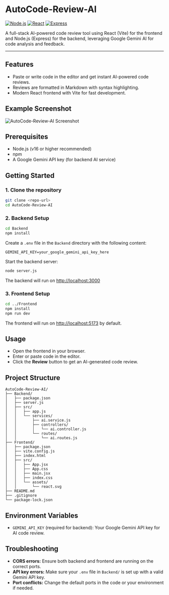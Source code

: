 # AutoCode-Review-AI

[![Node.js](https://img.shields.io/badge/Node.js-16%2B-brightgreen)](https://nodejs.org/)
[![React](https://img.shields.io/badge/Frontend-React%20%2B%20Vite-blue)](https://react.dev/)
[![Express](https://img.shields.io/badge/Backend-Express%20JS-green)](https://expressjs.com/)

A full-stack AI-powered code review tool using React (Vite) for the frontend and Node.js (Express) for the backend, leveraging Google Gemini AI for code analysis and feedback.

---

## Features
- Paste or write code in the editor and get instant AI-powered code reviews.
- Reviews are formatted in Markdown with syntax highlighting.
- Modern React frontend with Vite for fast development.

## Example Screenshot
![AutoCode-Review-AI Screenshot](https://via.placeholder.com/900x400?text=AutoCode-Review-AI+Demo+Screenshot)

## Prerequisites
- Node.js (v16 or higher recommended)
- npm
- A Google Gemini API key (for backend AI service)

## Getting Started

### 1. Clone the repository
```bash
git clone <repo-url>
cd AutoCode-Review-AI
```

### 2. Backend Setup
```bash
cd Backend
npm install
```

Create a `.env` file in the `Backend` directory with the following content:
```
GEMINI_API_KEY=your_google_gemini_api_key_here
```

Start the backend server:
```bash
node server.js
```
The backend will run on [http://localhost:3000](http://localhost:3000)

### 3. Frontend Setup
```bash
cd ../Frontend
npm install
npm run dev
```
The frontend will run on [http://localhost:5173](http://localhost:5173) by default.

## Usage
- Open the frontend in your browser.
- Enter or paste code in the editor.
- Click the **Review** button to get an AI-generated code review.

## Project Structure
```text
AutoCode-Review-AI/
├── Backend/
│   ├── package.json
│   ├── server.js
│   ├── src/
│   │   ├── app.js
│   │   └── services/
│   │       ├── ai.service.js
│   │       ├── controllers/
│   │       │   └── ai.controller.js
│   │       └── routes/
│   │           └── ai.routes.js
├── Frontend/
│   ├── package.json
│   ├── vite.config.js
│   ├── index.html
│   ├── src/
│   │   ├── App.jsx
│   │   ├── App.css
│   │   ├── main.jsx
│   │   ├── index.css
│   │   └── assets/
│   │       └── react.svg
├── README.md
├── .gitignore
└── package-lock.json
```

## Environment Variables
- `GEMINI_API_KEY` (required for backend): Your Google Gemini API key for AI code review.

## Troubleshooting
- **CORS errors:** Ensure both backend and frontend are running on the correct ports.
- **API key errors:** Make sure your `.env` file in `Backend/` is set up with a valid Gemini API key.
- **Port conflicts:** Change the default ports in the code or your environment if needed.